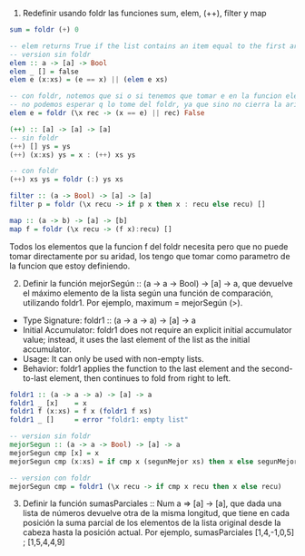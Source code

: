 1) Redefinir usando foldr las funciones sum, elem, (++), filter y map


```haskell
sum = foldr (+) 0
```

```haskell
-- elem returns True if the list contains an item equal to the first argument
-- version sin foldr
elem :: a -> [a] -> Bool
elem _ [] = false
elem e (x:xs) = (e == x) || (elem e xs)

-- con foldr, notemos que si o si tenemos que tomar e en la funcion elem,
-- no podemos esperar q lo tome del foldr, ya que sino no cierra la aridad de f
elem e = foldr (\x rec -> (x == e) || rec) False
```

```haskell
(++) :: [a] -> [a] -> [a]
-- sin foldr
(++) [] ys = ys
(++) (x:xs) ys = x : (++) xs ys

-- con foldr
(++) xs ys = foldr (:) ys xs
```

```haskell
filter :: (a -> Bool) -> [a] -> [a]
filter p = foldr (\x recu -> if p x then x : recu else recu) []
```

```haskell
map :: (a -> b) -> [a] -> [b]
map f = foldr (\x recu -> (f x):recu) []
```

Todos los elementos que la funcion f del foldr necesita pero que no puede tomar directamente por su aridad, los tengo que tomar como parametro de la funcion que estoy definiendo.


2) Definir la función mejorSegún :: (a -> a -> Bool) -> [a] -> a, que devuelve el máximo elemento
de la lista según una función de comparación, utilizando foldr1. Por ejemplo, maximum = mejorSegún
(>).


- Type Signature: foldr1 :: (a -> a -> a) -> [a] -> a
- Initial Accumulator: foldr1 does not require an explicit initial accumulator value; instead, it uses the last element of the list as the initial accumulator.
- Usage: It can only be used with non-empty lists.
- Behavior: foldr1 applies the function to the last element and the second-to-last element, then continues to fold from right to left.

```haskell
foldr1 :: (a -> a -> a) -> [a] -> a
foldr1 _ [x]    = x
foldr1 f (x:xs) = f x (foldr1 f xs)
foldr1 _ []     = error "foldr1: empty list"
```


```haskell
-- version sin foldr
mejorSegun :: (a -> a -> Bool) -> [a] -> a
mejorSegun cmp [x] = x
mejorSegun cmp (x:xs) = if cmp x (segunMejor xs) then x else segunMejor xs  

-- version con foldr
mejorSegun cmp = foldr1 (\x recu -> if cmp x recu then x else recu)
```
3) Definir la función
sumasParciales :: Num a => [a] -> [a], que dada una lista de números devuelve
otra de la misma longitud, que tiene en cada posición la suma parcial de los elementos de la lista original
desde la cabeza hasta la posición actual. Por ejemplo, sumasParciales [1,4,-1,0,5] ; [1,5,4,4,9]

